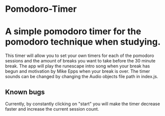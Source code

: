 # Pomodoro-Timer

<h1>
A simple pomodoro timer for the pomodoro technique when studying.</h1>

<p>
This timer will allow you to set your own timers for each of the pomodoro sessions and the amount of breaks you want to take before the 30 minute break. The app will play the runescape intro song when your break has begun and motivation by Mike Epps when your break is over. The timer sounds can be changed by changing the Audio objects file path in index.js. 
</p>

<h2> Known bugs </h2>
Currently, by constantly clicking on "start" you will make the timer decrease faster and increase the current session count. 
